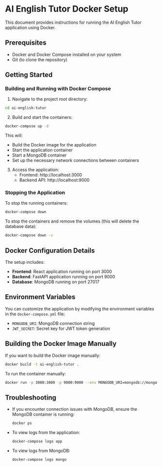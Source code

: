 # AI English Tutor Docker Setup

This document provides instructions for running the AI English Tutor application using Docker.

## Prerequisites

- Docker and Docker Compose installed on your system
- Git (to clone the repository)

## Getting Started

### Building and Running with Docker Compose

1. Navigate to the project root directory:

```bash
cd ai-english-tutor
```

2. Build and start the containers:

```bash
docker-compose up -d
```

This will:
- Build the Docker image for the application
- Start the application container
- Start a MongoDB container
- Set up the necessary network connections between containers

3. Access the application:
   - Frontend: http://localhost:3000
   - Backend API: http://localhost:9000

### Stopping the Application

To stop the running containers:

```bash
docker-compose down
```

To stop the containers and remove the volumes (this will delete the database data):

```bash
docker-compose down -v
```

## Docker Configuration Details

The setup includes:

- **Frontend**: React application running on port 3000
- **Backend**: FastAPI application running on port 9000
- **Database**: MongoDB running on port 27017

## Environment Variables

You can customize the application by modifying the environment variables in the `docker-compose.yml` file:

- `MONGODB_URI`: MongoDB connection string
- `JWT_SECRET`: Secret key for JWT token generation

## Building the Docker Image Manually

If you want to build the Docker image manually:

```bash
docker build -t ai-english-tutor .
```

To run the container manually:

```bash
docker run -p 3000:3000 -p 9000:9000 --env MONGODB_URI=mongodb://mongo:27017 --env JWT_SECRET=your-secret-key ai-english-tutor
```

## Troubleshooting

- If you encounter connection issues with MongoDB, ensure the MongoDB container is running:
  ```bash
  docker ps
  ```

- To view logs from the application:
  ```bash
  docker-compose logs app
  ```

- To view logs from MongoDB:
  ```bash
  docker-compose logs mongo
  ```
